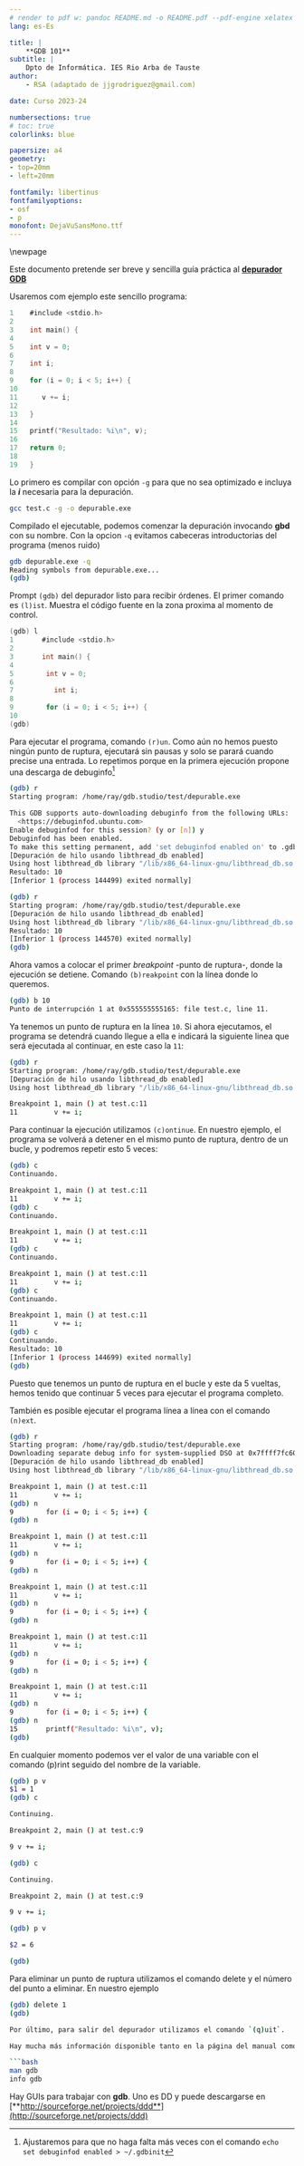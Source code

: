 ```yaml
---
# render to pdf w: pandoc README.md -o README.pdf --pdf-engine xelatex
lang: es-Es

title: |
    **GDB 101**
subtitle: | 
    Dpto de Informática. IES Rio Arba de Tauste
author:
    - RSA (adaptado de jjgrodriguez@gmail.com)

date: Curso 2023-24

numbersections: true
# toc: true
colorlinks: blue

papersize: a4
geometry:
- top=20mm
- left=20mm

fontfamily: libertinus
fontfamilyoptions:
- osf
- p
monofont: DejaVuSansMono.ttf
---
```


\newpage

Este documento pretende ser breve y sencilla guía práctica al [**depurador GDB**](http://gnu.org)

Usaremos com ejemplo este sencillo programa:

```C
1    #include <stdio.h>
2
3    int main() {
4
5    int v = 0;
6
7    int i;
8
9    for (i = 0; i < 5; i++) {
10
11      v += i;
12
13   }
14
15   printf("Resultado: %i\n", v);
16
17   return 0;
18
19   }
```

Lo primero es compilar con opción `-g` para que no sea optimizado e incluya la ***i*** necesaria para la depuración.

```bash
gcc test.c -g -o depurable.exe
```

Compilado el ejecutable, podemos comenzar la depuración invocando **gbd** con su nombre. Con la opcion `-q` evitamos cabeceras introductorias del programa (menos ruido)

```bash
gdb depurable.exe -q
Reading symbols from depurable.exe...
(gdb) 
```

Prompt `(gdb)` del depurador listo para recibir órdenes. El primer comando es `(l)ist`. Muestra el código fuente en la zona proxima al momento de control.

```C
(gdb) l
1       #include <stdio.h>
2
3       int main() {
4
5        int v = 0;
6
7          int i;
8
9        for (i = 0; i < 5; i++) {
10
(gdb) 
```

Para ejecutar el programa, comando `(r)un`. Como aún no hemos puesto ningún punto de ruptura, ejecutará sin pausas y solo se parará cuando precise una entrada. Lo repetimos porque en la primera ejecución propone una descarga de debuginfo[^1]

[^1]: Ajustaremos para que no haga falta más veces con el comando `echo set debuginfod enabled > ~/.gdbinit`

```bash
(gdb) r
Starting program: /home/ray/gdb.studio/test/depurable.exe 

This GDB supports auto-downloading debuginfo from the following URLs:
  <https://debuginfod.ubuntu.com>
Enable debuginfod for this session? (y or [n]) y
Debuginfod has been enabled.
To make this setting permanent, add 'set debuginfod enabled on' to .gdbinit.
[Depuración de hilo usando libthread_db enabled]
Using host libthread_db library "/lib/x86_64-linux-gnu/libthread_db.so.1".
Resultado: 10
[Inferior 1 (process 144499) exited normally]

(gdb) r
Starting program: /home/ray/gdb.studio/test/depurable.exe 
[Depuración de hilo usando libthread_db enabled]
Using host libthread_db library "/lib/x86_64-linux-gnu/libthread_db.so.1".
Resultado: 10
[Inferior 1 (process 144570) exited normally]
(gdb)
```

Ahora vamos a colocar el primer *breakpoint* -punto de ruptura-, donde la ejecución se detiene. Comando `(b)reakpoint` con la línea donde lo queremos.

```bash
(gdb) b 10
Punto de interrupción 1 at 0x555555555165: file test.c, line 11.
```

Ya tenemos un punto de ruptura en la línea `10`. Si ahora ejecutamos, el programa se detendrá cuando llegue a ella e indicará la siguiente linea que será ejecutada al continuar, en este caso la `11`:

```bash
(gdb) r
Starting program: /home/ray/gdb.studio/test/depurable.exe 
[Depuración de hilo usando libthread_db enabled] 
Using host libthread_db library "/lib/x86_64-linux-gnu/libthread_db.so.1".

Breakpoint 1, main () at test.c:11
11         v += i;
```

Para continuar la ejecución utilizamos `(c)ontinue`. En nuestro ejemplo, el programa se volverá a detener en el mismo punto de ruptura, dentro de un bucle, y podremos repetir esto 5 veces:

```bash
(gdb) c
Continuando.

Breakpoint 1, main () at test.c:11
11         v += i;
(gdb) c
Continuando.

Breakpoint 1, main () at test.c:11
11         v += i;
(gdb) c
Continuando.

Breakpoint 1, main () at test.c:11
11         v += i;
(gdb) c
Continuando.

Breakpoint 1, main () at test.c:11
11         v += i;
(gdb) c
Continuando.
Resultado: 10
[Inferior 1 (process 144699) exited normally]
(gdb) 
```

Puesto que tenemos un punto de ruptura en el bucle y este da 5 vueltas, hemos tenido que continuar 5 veces para ejecutar el programa completo.

También es posible ejecutar el programa línea a línea con el comando `(n)ext`.

```bash
(gdb) r
Starting program: /home/ray/gdb.studio/test/depurable.exe 
Downloading separate debug info for system-supplied DSO at 0x7ffff7fc6000
[Depuración de hilo usando libthread_db enabled]                                                                                                            
Using host libthread_db library "/lib/x86_64-linux-gnu/libthread_db.so.1".

Breakpoint 1, main () at test.c:11
11         v += i;
(gdb) n
9        for (i = 0; i < 5; i++) {
(gdb) n

Breakpoint 1, main () at test.c:11
11         v += i;
(gdb) n
9        for (i = 0; i < 5; i++) {
(gdb) n

Breakpoint 1, main () at test.c:11
11         v += i;
(gdb) n
9        for (i = 0; i < 5; i++) {
(gdb) n

Breakpoint 1, main () at test.c:11
11         v += i;
(gdb) n
9        for (i = 0; i < 5; i++) {
(gdb) n

Breakpoint 1, main () at test.c:11
11         v += i;
(gdb) n
9        for (i = 0; i < 5; i++) {
(gdb) n
15       printf("Resultado: %i\n", v);
(gdb)
```

En cualquier momento podemos ver el valor de una variable con el comando (p)rint seguido del nombre de la variable.

```bash
(gdb) p v
$1 = 1
(gdb) c

Continuing.

Breakpoint 2, main () at test.c:9

9 v += i;

(gdb) c

Continuing.

Breakpoint 2, main () at test.c:9

9 v += i;

(gdb) p v

$2 = 6

(gdb)
```

Para eliminar un punto de ruptura utilizamos el comando delete y el número del punto a eliminar. En nuestro ejemplo

```bash
(gdb) delete 1
(gdb)

Por último, para salir del depurador utilizamos el comando `(q)uit`.

Hay mucha más información disponible tanto en la página del manual como en los archivos info:

```bash
man gdb
info gdb
```

Hay GUIs para trabajar con **gdb**. Uno es DD y puede descargarse en [**http://sourceforge.net/projects/ddd**](http://sourceforge.net/projects/ddd)
